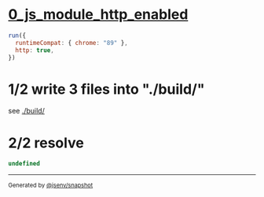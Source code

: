 # [0_js_module_http_enabled](../../html_importmap_http.test.mjs#L31)

```js
run({
  runtimeCompat: { chrome: "89" },
  http: true,
})
```

# 1/2 write 3 files into "./build/"

see [./build/](./build/)

# 2/2 resolve

```js
undefined
```

---

<sub>
  Generated by <a href="https://github.com/jsenv/core/tree/main/packages/independent/snapshot">@jsenv/snapshot</a>
</sub>
